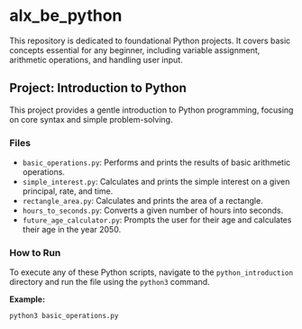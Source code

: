 # alx_be_python

This repository is dedicated to foundational Python projects. It covers basic concepts essential for any beginner, including variable assignment, arithmetic operations, and handling user input.

## Project: Introduction to Python

This project provides a gentle introduction to Python programming, focusing on core syntax and simple problem-solving.

### Files

* `basic_operations.py`: Performs and prints the results of basic arithmetic operations.
* `simple_interest.py`: Calculates and prints the simple interest on a given principal, rate, and time.
* `rectangle_area.py`: Calculates and prints the area of a rectangle.
* `hours_to_seconds.py`: Converts a given number of hours into seconds.
* `future_age_calculator.py`: Prompts the user for their age and calculates their age in the year 2050.

### How to Run

To execute any of these Python scripts, navigate to the `python_introduction` directory and run the file using the `python3` command.

**Example:**
```bash
python3 basic_operations.py
